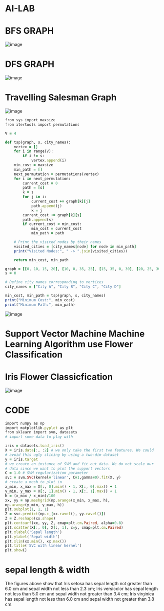 # AI-LAB


# BFS GRAPH
![image](https://github.com/nayan-pust/AI-LAB/assets/114688354/04617374-7189-4dbb-a400-bd52e97db222)


# DFS   GRAPH
![image](https://github.com/nayan-pust/AI-LAB/assets/114688354/ed79302a-6e36-4e9c-b8a1-85f6aaf24de7)


# Travelling Salesman Graph
![image](https://github.com/nayan-pust/AI-LAB/assets/114688354/bb08ed78-0095-4733-b47f-8e0b229ea8f5)
```ruby
from sys import maxsize
from itertools import permutations

V = 4

def tsp(graph, s, city_names):
    vertex = []
    for i in range(V):
        if i != s:
            vertex.append(i)
    min_cost = maxsize
    min_path = []
    next_permutation = permutations(vertex)
    for i in next_permutation:
        current_cost = 0
        path = [s]
        k = s
        for j in i:
            current_cost += graph[k][j]
            path.append(j)
            k = j
        current_cost += graph[k][s]
        path.append(s)
        if current_cost < min_cost:
            min_cost = current_cost
            min_path = path

    # Print the visited nodes by their names
    visited_cities = [city_names[node] for node in min_path]
    print("Visited Nodes:", " -> ".join(visited_cities))

    return min_cost, min_path

graph = [[0, 10, 15, 20], [10, 0, 35, 25], [15, 35, 0, 30], [20, 25, 30, 0]]
s = 0

# Define city names corresponding to vertices
city_names = ["City A", "City B", "City C", "City D"]

min_cost, min_path = tsp(graph, s, city_names)
print("Minimum Cost:", min_cost)
print("Minimum Path:", min_path)
```
![image](https://github.com/nayan-pust/AI-LAB/assets/114688354/290d5305-ae51-4096-b88e-9b5e92f03e8e)

# Support Vector Machine Machine Learning Algorithm use Flower Classification 
# Iris Flower Classicfication 
![image](https://github.com/nayan-pust/AI-LAB/assets/114688354/71cc2b51-31ae-4547-82c8-c0e2a066857e)

# CODE
```ruby
import numpy as np
import matplotlib.pyplot as plt
from sklearn import svm, datasets
# import some data to play with

iris = datasets.load_iris()
X = iris.data[:, :2] # we only take the first two features. We could
# avoid this ugly slicing by using a two-dim dataset
y = iris.target
# we create an instance of SVM and fit out data. We do not scale our
# data since we want to plot the support vectors
C = 1.0 # SVM regularization parameter
svc = svm.SVC(kernel='linear', C=1,gamma=0).fit(X, y)
# create a mesh to plot in
x_min, x_max = X[:, 0].min() - 1, X[:, 0].max() + 1
y_min, y_max = X[:, 1].min() - 1, X[:, 1].max() + 1
h = (x_max / x_min)/100
xx, yy = np.meshgrid(np.arange(x_min, x_max, h),
np.arange(y_min, y_max, h))
plt.subplot(1, 1, 1)
Z = svc.predict(np.c_[xx.ravel(), yy.ravel()])
Z = Z.reshape(xx.shape)
plt.contourf(xx, yy, Z, cmap=plt.cm.Paired, alpha=0.8)
plt.scatter(X[:, 0], X[:, 1], c=y, cmap=plt.cm.Paired)
plt.xlabel('Sepal length')
plt.ylabel('Sepal width')
plt.xlim(xx.min(), xx.max())
plt.title('SVC with linear kernel')
plt.show()

```




# sepal length & width
The figures above show that Iris setosa has sepal length not greater than 6.0 cm and sepal width not less than 2.3 cm;
Iris versicolor has sepal length not less than 5.0 cm and sepal width not greater than 3.4 cm; 
Iris virginica has sepal length not less than 6.0 cm and sepal width not greater than 3.8 cm.



